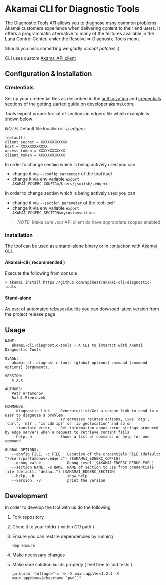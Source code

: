 # Akamai CLI for Diagnostic Tools

The Diagnostic Tools API allows you to diagnose many common problems Akamai customers experience when delivering content to their end users. It offers a programmatic alternative to many of the features available in the Luna Control Center, under the Resolve ⇒ Diagnostic Tools menu.

Should you miss something we *gladly accept patches* :)

CLI uses custom [Akamai API client](https://github.com/apiheat/go-edgegrid)

## Configuration & Installation

### Credentials

Set up your credential files as described in the [authorization](https://developer.akamai.com/introduction/Prov_Creds.html) and [credentials](https://developer.akamai.com/introduction/Conf_Client.html) sections of the getting started guide on developer.akamai.com.

Tools expect proper format of sections in edgerc file which example is shown below

*NOTE:* Default file location is *~/.edgerc*

```
[default]
client_secret = XXXXXXXXXXXX
host = XXXXXXXXXXXX
access_token = XXXXXXXXXXXX
client_token = XXXXXXXXXXXX
```

In order to change section which is being actively used you can

* change it via `--config parameter` of the tool itself
* change it via env variable `export AKAMAI_EDGERC_CONFIG=/Users/jsmitsh/.edgerc`

In order to change section which is being actively used you can

* change it via `--section parameter` of the tool itself
* change it via env variable `export AKAMAI_EDGERC_SECTION=mycustomsection`

> *NOTE:* Make sure your API client do have appropriate scopes enabled

### Installation

The tool can be used as a stand-alone binary or in conjuction with [Akamai CLI](https://developer.akamai.com/cli).

#### Akamai-cli ( recommended )

Execute the following from console

```shell
> akamai install https://github.com/apiheat/akamai-cli-diagnostic-tools
```

#### Stand-alone

As part of automated releases/builds you can download latest version from the project release page

## Usage

```shell
NAME:
   akamai-cli-diagnostic-tools - A CLI to interact with Akamai Diagnostic Tools

USAGE:
   akamai-cli-diagnostic-tools [global options] command [command options] [arguments...]

VERSION:
   X.X.X

AUTHORS:
   Petr Artamonov
   Rafal Pieniazek

COMMANDS:
     diagnostic-link     Generate/List/Get a unique link to send to a user to diagnose a problem
     ip                  IP adresses related actions, like 'dig', 'curl', 'mtr', 'is cdn ip?' or 'ip geolocation' and so on
     translate-error, t  Get information about error strings produced by edge servers when a request to retrieve content fails
     help, h             Shows a list of commands or help for one command

GLOBAL OPTIONS:
   --config FILE, -c FILE   Location of the credentials FILE (default: "/Users/partamonov/.edgerc") [$AKAMAI_EDGERC_CONFIG]
   --debug value            Debug Level [$AKAMAI_EDGERC_DEBUGLEVEL]
   --section NAME, -s NAME  NAME of section to use from credentials file (default: "default") [$AKAMAI_EDGERC_SECTION]
   --help, -h               show help
   --version, -v            print the version
```

## Development

In order to develop the tool with us do the following:

1. Fork repository
1. Clone it to your folder ( within *GO* path )
1. Ensure you can restore dependencies by running

   ```shell
   dep ensure
   ```

1. Make necessary changes
1. Make sure solution builds properly ( feel free to add tests )

   ```shell
   go build -ldflags="-s -w -X main.appVer=1.2.3 -X main.appName=$(basename `pwd`)"
   ```
